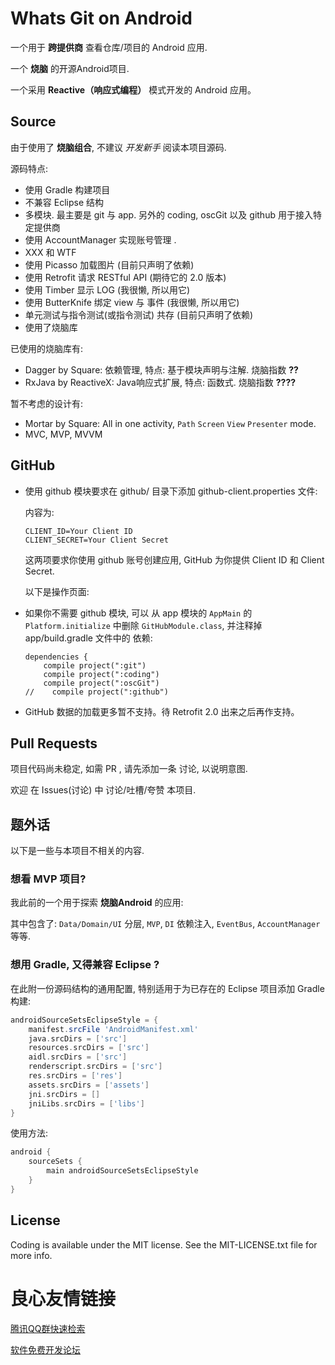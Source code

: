 Whats Git on Android
====================

一个用于 **跨提供商** 查看仓库/项目的 Android 应用.

一个 **烧脑** 的开源Android项目.

一个采用 **Reactive（响应式编程）** 模式开发的 Android 应用。


Source
------

由于使用了 **烧脑组合**, 不建议 *开发新手* 阅读本项目源码.

源码特点:

- 使用 Gradle 构建项目
- 不兼容 Eclipse 结构
- 多模块. 最主要是 git 与 app. 另外的 coding, oscGit 以及 github 用于接入特定提供商
- 使用 AccountManager 实现账号管理 .
- XXX 和 WTF
- 使用 Picasso 加载图片
  (目前只声明了依赖)
- 使用 Retrofit 请求 RESTful API
  (期待它的 2.0 版本)
- 使用 Timber 显示 LOG
  (我很懒, 所以用它)
- 使用 ButterKnife 绑定 view 与 事件
  (我很懒, 所以用它)
- 单元测试与指令测试(或指令测试) 共存
  (目前只声明了依赖)
- 使用了烧脑库

已使用的烧脑库有:

- Dagger by Square: 依赖管理, 特点: 基于模块声明与注解. 烧脑指数 **??**
- RxJava by ReactiveX: Java响应式扩展, 特点: 函数式. 烧脑指数 **????**


暂不考虑的设计有:

- Mortar by Square: All in one activity, `Path` `Screen` `View` `Presenter` mode.
- MVC, MVP, MVVM


GitHub
------

-   使用 github 模块要求在 github/ 目录下添加 github-client.properties 文件:

    内容为:

    ```
    CLIENT_ID=Your Client ID
    CLIENT_SECRET=Your Client Secret
    ```

    这两项要求你使用 github 账号创建应用, GitHub 为你提供 Client ID 和 Client Secret.

    以下是操作页面:

     


-   如果你不需要 github 模块, 可以 从 app 模块的 `AppMain` 的 `Platform.initialize` 中删除 `GitHubModule.class`,
    并注释掉 app/build.gradle 文件中的 依赖:

    ```
    dependencies {
        compile project(":git")
        compile project(":coding")
        compile project(":oscGit")
    //    compile project(":github")
    ```

-   GitHub 数据的加载更多暂不支持。待 Retrofit 2.0 出来之后再作支持。


Pull Requests
-------------

项目代码尚未稳定, 如需 PR , 请先添加一条 讨论, 以说明意图.

欢迎 在 Issues(讨论) 中 讨论/吐槽/夸赞 本项目.


题外话
------

以下是一些与本项目不相关的内容.


### 想看 MVP 项目?

我此前的一个用于探索 **烧脑Android** 的应用:

 

其中包含了: `Data/Domain/UI` 分层, `MVP`, `DI` 依赖注入, `EventBus`, `AccountManager` 等等.


### 想用 Gradle, 又得兼容 Eclipse ?

在此附一份源码结构的通用配置, 特别适用于为已存在的 Eclipse 项目添加 Gradle 构建:

```groovy
androidSourceSetsEclipseStyle = {
    manifest.srcFile 'AndroidManifest.xml'
    java.srcDirs = ['src']
    resources.srcDirs = ['src']
    aidl.srcDirs = ['src']
    renderscript.srcDirs = ['src']
    res.srcDirs = ['res']
    assets.srcDirs = ['assets']
    jni.srcDirs = []
    jniLibs.srcDirs = ['libs']
}
```

使用方法:

```groovy
android {
    sourceSets {
        main androidSourceSetsEclipseStyle
    }
}
```


License
-------

Coding is available under the MIT license. See the MIT-LICENSE.txt file for more info.


 # 良心友情链接

[腾讯QQ群快速检索](http://u.720life.cn/s/8cf73f7c)

[软件免费开发论坛](http://u.720life.cn/s/bbb01dc0)